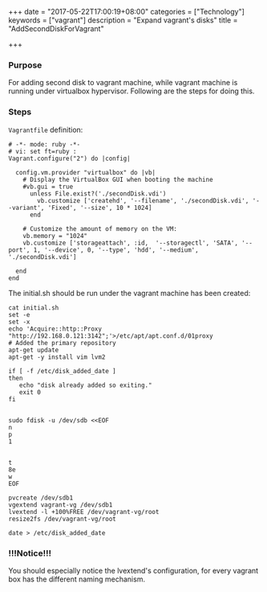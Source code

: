 +++
date = "2017-05-22T17:00:19+08:00"
categories = ["Technology"]
keywords = ["vagrant"]
description = "Expand vagrant's disks"
title = "AddSecondDiskForVagrant"

+++
### Purpose
For adding second disk to vagrant machine, while vagrant machine is running
under virtualbox hypervisor. Following are the steps for doing this.    

### Steps
`Vagrantfile` definition:    

```
# -*- mode: ruby -*-
# vi: set ft=ruby :
Vagrant.configure("2") do |config|

  config.vm.provider "virtualbox" do |vb|
    # Display the VirtualBox GUI when booting the machine
    #vb.gui = true
      unless File.exist?('./secondDisk.vdi')
        vb.customize ['createhd', '--filename', './secondDisk.vdi', '--variant', 'Fixed', '--size', 10 * 1024]
      end
  
    # Customize the amount of memory on the VM:
    vb.memory = "1024"
    vb.customize ['storageattach', :id,  '--storagectl', 'SATA', '--port', 1, '--device', 0, '--type', 'hdd', '--medium', './secondDisk.vdi']

  end
end

```
The initial.sh should be run under the vagrant machine has been created:    

```
cat initial.sh
set -e
set -x
echo 'Acquire::http::Proxy "http://192.168.0.121:3142";'>/etc/apt/apt.conf.d/01proxy
# Added the primary repository
apt-get update
apt-get -y install vim lvm2

if [ -f /etc/disk_added_date ]
then
   echo "disk already added so exiting."
   exit 0
fi


sudo fdisk -u /dev/sdb <<EOF
n
p
1


t
8e
w
EOF

pvcreate /dev/sdb1
vgextend vagrant-vg /dev/sdb1
lvextend -l +100%FREE /dev/vagrant-vg/root
resize2fs /dev/vagrant-vg/root

date > /etc/disk_added_date
```

### !!!Notice!!!
You should especially notice the lvextend's configuration, for every vagrant box 
has the different naming mechanism.    
